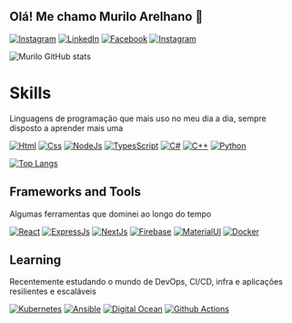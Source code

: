 ## Olá! Me chamo Murilo Arelhano 👋

[![Instagram](	https://img.shields.io/badge/GitHub-100000?style=for-the-badge&logo=github&logoColor=white)](https://www.instagram.com/murilo_arelhano/)
[![LinkedIn](https://img.shields.io/badge/Facebook-1877F2?style=for-the-badge&logo=facebook&logoColor=white)](https://www.linkedin.com/in/muriloarelhano/)
[![Facebook](https://img.shields.io/badge/Instagram-E4405F?style=for-the-badge&logo=instagram&logoColor=white)](https://www.facebook.com/murilo.arelhano/)
[![Instagram](https://img.shields.io/badge/LinkedIn-0077B5?style=for-the-badge&logo=linkedin&logoColor=white)](https://www.instagram.com/murilo_arelhano/)

![Murilo GitHub stats](https://github-readme-stats.vercel.app/api?username=MuriloArelhano&show_icons=true&theme=dark)


# Skills

Linguagens de programação que mais uso no meu dia a dia, sempre disposto a aprender mais uma

[![Html](https://img.shields.io/badge/HTML5-E34F26?style=for-the-badge&logo=html5&logoColor=white)]()
[![Css](https://img.shields.io/badge/CSS3-1572B6?style=for-the-badge&logo=css3&logoColor=white)]()
[![NodeJs](https://img.shields.io/badge/Node.js-43853D?style=for-the-badge&logo=node.js&logoColor=white)]()
[![TypesScript](https://img.shields.io/badge/TypeScript-007ACC?style=for-the-badge&logo=typescript&logoColor=white)]()
[![C#](https://img.shields.io/badge/C%23-239120?style=for-the-badge&logo=c-sharp&logoColor=white)]()
[![C++](https://img.shields.io/badge/C%2B%2B-00599C?style=for-the-badge&logo=c%2B%2B&logoColor=white)]()
[![Python](https://img.shields.io/badge/Python-14354C?style=for-the-badge&logo=python&logoColor=white)]()

[![Top Langs](https://github-readme-stats.vercel.app/api/top-langs/?username=MuriloArelhano&layout=compact&theme=dark)](https://github.com/MuriloArelhano/github-readme-stats)


## Frameworks and Tools

Algumas ferramentas que dominei ao longo do tempo

[![React](https://img.shields.io/badge/React-20232A?style=for-the-badge&logo=react&logoColor=61DAFB)]()
[![ExpressJs](https://img.shields.io/badge/Express.js-404D59?style=for-the-badge)]()
[![NextJs](	https://img.shields.io/badge/next.js-000000?style=for-the-badge&logo=nextdotjs&logoColor=white)]()
[![Firebase](https://img.shields.io/badge/firebase-ffca28?style=for-the-badge&logo=firebase&logoColor=black)]()
[![MaterialUI](https://img.shields.io/badge/Material--UI-0081CB?style=for-the-badge&logo=material-ui&logoColor=white)]()
[![Docker](https://img.shields.io/badge/Docker-2CA5E0?style=for-the-badge&logo=docker&logoColor=white)]()


## Learning

Recentemente estudando o mundo de DevOps, CI/CD, infra e aplicações resilientes e escaláveis

[![Kubernetes](https://img.shields.io/badge/kubernetes-326ce5.svg?&style=for-the-badge&logo=kubernetes&logoColor=white)]()
[![Ansible](https://img.shields.io/badge/Ansible-000000?style=for-the-badge&logo=ansible&logoColor=white)]()
[![Digital Ocean](https://img.shields.io/badge/Digital_Ocean-0080FF?style=for-the-badge&logo=DigitalOcean&logoColor=white)]()
[![Github Actions](https://img.shields.io/badge/GitHub_Actions-2088FF?style=for-the-badge&logo=github-actions&logoColor=white)]()
